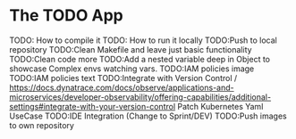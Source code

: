# The TODO App

TODO: How to compile it
TODO: How to run it locally
TODO:Push to local repository
TODO:Clean Makefile and leave just basic functionality
TODO:Clean code more
TODO:Add a nested variable deep in Object to showcase Complex envs watching vars.
TODO:IAM policies image
TODO:IAM policies text
TODO:Integrate with Version Control / https://docs.dynatrace.com/docs/observe/applications-and-microservices/developer-observability/offering-capabilities/additional-settings#integrate-with-your-version-control
    Patch Kubernetes Yaml UseCase
TODO:IDE Integration
    (Change to Sprint/DEV)
TODO:Push images to own repository
